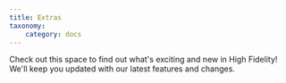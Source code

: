 ```yaml
---
title: Extras
taxonomy:
    category: docs
---
```


Check out this space to find out what's exciting and new in High Fidelity! We'll keep you updated with our latest features and changes. 
